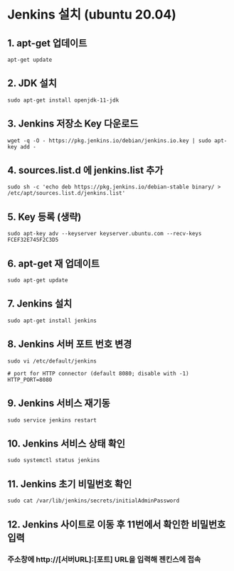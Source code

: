 # Jenkins 설치 (ubuntu 20.04)

## 1. apt-get 업데이트
```
apt-get update
```

## 2. JDK 설치
```
sudo apt-get install openjdk-11-jdk
```

## 3. Jenkins 저장소 Key 다운로드
```
wget -q -O - https://pkg.jenkins.io/debian/jenkins.io.key | sudo apt-key add -
```

## 4. sources.list.d 에 jenkins.list 추가
```
sudo sh -c 'echo deb https://pkg.jenkins.io/debian-stable binary/ > /etc/apt/sources.list.d/jenkins.list'
```

## 5. Key 등록 (생략)
```
sudo apt-key adv --keyserver keyserver.ubuntu.com --recv-keys FCEF32E745F2C3D5
```

## 6. apt-get 재 업데이트
```
sudo apt-get update
```

## 7. Jenkins 설치
```
sudo apt-get install jenkins
```

## 8. Jenkins 서버 포트 번호 변경
```
sudo vi /etc/default/jenkins
```
```
# port for HTTP connector (default 8080; disable with -1)
HTTP_PORT=8080
```

## 9. Jenkins 서비스 재기동 
```
sudo service jenkins restart
```

## 10. Jenkins 서비스 상태 확인
```
sudo systemctl status jenkins
```

## 11. Jenkins 초기 비밀번호 확인
```
sudo cat /var/lib/jenkins/secrets/initialAdminPassword
```

## 12. Jenkins 사이트로 이동 후 11번에서 확인한 비밀번호 입력

### 주소창에 http://[서버URL]:[포트] URL을 입력해 젠킨스에 접속
